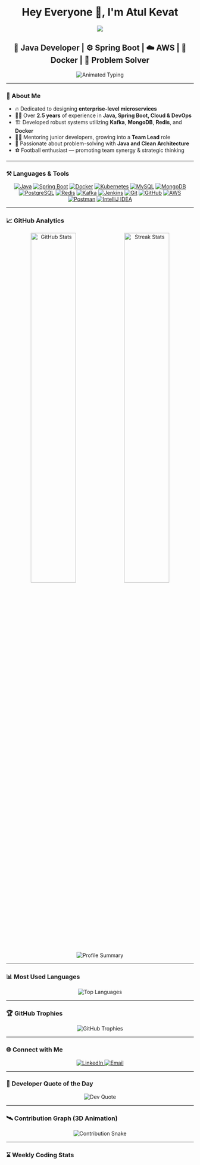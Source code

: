 
<h1 align="center">Hey Everyone 👋, I'm Atul Kevat</h1>

<!-- Enhanced Animated Gradient Banner -->
<div align="center">
  <img src="https://capsule-render.vercel.app/api?type=waving&color=0:ff0080,100:00d4ff&height=240&section=header&text=Atul%20Kevat%20👨‍💻&fontSize=50&fontColor=ffffff&animation=twinkle" />
</div>

<h2 align="center">🔭 Java Developer | ⚙️ Spring Boot | ☁️ AWS | 🐳 Docker | 🧩 Problem Solver</h2>

<p align="center">
  <img src="https://readme-typing-svg.herokuapp.com/?font=Fira+Code&weight=600&size=22&pause=1000&color=00d4ff&center=true&vCenter=true&width=600&lines=Innovative+Solutions;Cutting-Edge+Microservices;CI%2FCD+Maestro;Cloud+Enthusiast" alt="Animated Typing" />
</p>

---

### 🧠 About Me

- 🔥 Dedicated to designing **enterprise-level microservices**
- 👨‍💼 Over **2.5 years** of experience in **Java, Spring Boot, Cloud & DevOps**
- 🏗️ Developed robust systems utilizing **Kafka**, **MongoDB**, **Redis**, and **Docker**
- 🧑‍🏫 Mentoring junior developers, growing into a **Team Lead** role
- 🧩 Passionate about problem-solving with **Java and Clean Architecture**
- ⚽ Football enthusiast — promoting team synergy & strategic thinking

---

### ⚒️ Languages & Tools

<div align="center">
  <a href="https://www.java.com/" target="_blank"><img src="https://skillicons.dev/icons?i=java" title="Java" /></a>
  <a href="https://spring.io/" target="_blank"><img src="https://skillicons.dev/icons?i=spring" title="Spring Boot" /></a>
  <a href="https://www.docker.com/" target="_blank"><img src="https://skillicons.dev/icons?i=docker" title="Docker" /></a>
  <a href="https://kubernetes.io/" target="_blank"><img src="https://skillicons.dev/icons?i=kubernetes" title="Kubernetes" /></a>
  <a href="https://www.mysql.com/" target="_blank"><img src="https://skillicons.dev/icons?i=mysql" title="MySQL" /></a>
  <a href="https://www.mongodb.com/" target="_blank"><img src="https://skillicons.dev/icons?i=mongodb" title="MongoDB" /></a>
  <a href="https://www.postgresql.org/" target="_blank"><img src="https://skillicons.dev/icons?i=postgres" title="PostgreSQL" /></a>
  <a href="https://redis.io/" target="_blank"><img src="https://skillicons.dev/icons?i=redis" title="Redis" /></a>
  <a href="https://kafka.apache.org/" target="_blank"><img src="https://skillicons.dev/icons?i=kafka" title="Kafka" /></a>
  <a href="https://www.jenkins.io/" target="_blank"><img src="https://skillicons.dev/icons?i=jenkins" title="Jenkins" /></a>
  <a href="https://git-scm.com/" target="_blank"><img src="https://skillicons.dev/icons?i=git" title="Git" /></a>
  <a href="https://github.com/" target="_blank"><img src="https://skillicons.dev/icons?i=github" title="GitHub" /></a>
  <a href="https://aws.amazon.com/" target="_blank"><img src="https://skillicons.dev/icons?i=aws" title="AWS" /></a>
  <a href="https://www.postman.com/" target="_blank"><img src="https://skillicons.dev/icons?i=postman" title="Postman" /></a>
  <a href="https://www.jetbrains.com/idea/" target="_blank"><img src="https://skillicons.dev/icons?i=idea" title="IntelliJ IDEA" /></a>
</div>

---

### 📈 GitHub Analytics

<p align="center">
  <img width="49%" src="https://github-readme-stats.vercel.app/api?username=Atulk7&show_icons=true&theme=tokyonight&hide_border=true" alt="GitHub Stats"/>
  <img width="49%" src="https://github-readme-streak-stats.herokuapp.com/?user=Atulk7&theme=tokyonight&hide_border=true" alt="Streak Stats"/>
</p>

<p align="center">
  <img src="https://github-profile-summary-cards.vercel.app/api/cards/profile-details?username=Atulk7&theme=tokyonight" alt="Profile Summary"/>
</p>

---

### 📊 Most Used Languages

<p align="center">
  <img src="https://github-readme-stats.vercel.app/api/top-langs?username=Atulk7&show_icons=true&locale=en&layout=compact&theme=tokyonight" alt="Top Languages" />
</p>

---

### 🏆 GitHub Trophies

<p align="center">
  <img src="https://github-profile-trophy.vercel.app/?username=Atulk7&theme=dracula&no-frame=true&row=1&margin-w=15&margin-h=15" alt="GitHub Trophies"/>
</p>

---

### 🌐 Connect with Me

<p align="center">
  <a href="https://linkedin.com/in/nitin-kajlekar-a36823174" target="_blank">
    <img src="https://img.shields.io/badge/LinkedIn-0077B5?style=for-the-badge&logo=linkedin&logoColor=white" alt="LinkedIn" title="Let's connect on LinkedIn!" />
  </a>
  <a href="mailto:Atulkevat7@gmail.com" target="_blank">
    <img src="https://img.shields.io/badge/Gmail-D14836?style=for-the-badge&logo=gmail&logoColor=white" alt="Email" title="Shoot me an email!" />
  </a>
</p>

---

### 💬 Developer Quote of the Day

<p align="center">
  <img src="https://quotes-github-readme.vercel.app/api?type=horizontal&theme=radical" alt="Dev Quote" />
</p>

---

### 🛰️ Contribution Graph (3D Animation)

<p align="center">
  <img src="https://raw.githubusercontent.com/Atulk7/Atulk7/output/github-contribution-grid-snake.svg" alt="Contribution Snake" />
</p>

---

### ⌛ Weekly Coding Stats

<!--START_SECTION:waka-->
<!--END_SECTION:waka-->
